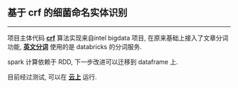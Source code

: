 ## 基于 crf 的细菌命名实体识别
--------
项目主体代码 [__crf__](https://github.com/Intel-bigdata/CRF-Spark) 算法实现来自intel bigdata 项目, 在原来基础上接入了文章分词功能, [__英文分词__](https://github.com/databricks/spark-corenlp) 使用的是 databricks 的分词服务.

spark 计算依赖于 RDD, 下一步改进可以迁移到 dataframe 上.

目前经过测试, 可以在 [__云上__](https://console.qingcloud.com) 运行.
